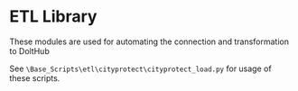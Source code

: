 ETL Library
===

These modules are used for automating the connection and transformation to DoltHub

See `\Base_Scripts\etl\cityprotect\cityprotect_load.py` for usage of these scripts. 